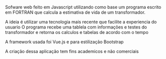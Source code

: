 Sofware web feito em Javascript utilizando como base um programa escrito em FORTRAN que calcula a estimativa de vida de um transformador.

A ideia é utilizar uma tecnologia mais recente que facilite a experiencia do usuario
O programa recebe uma tablela com informações e testes do transformador e retorna os calculos e tabelas de acordo com o tempo

A framework usada foi Vue.js e para estilização Bootstrap

A criação dessa aplicação tem fins academicos e não comerciais
